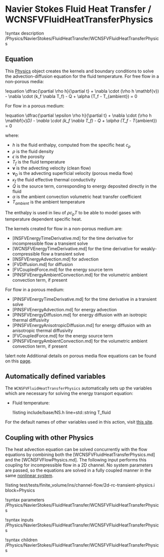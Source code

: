 # Navier Stokes Fluid Heat Transfer / WCNSFVFluidHeatTransferPhysics

!syntax description /Physics/NavierStokes/FluidHeatTransfer/WCNSFVFluidHeatTransferPhysics

## Equation

This [Physics](Physics/index.md) object creates the kernels and boundary conditions to solve the advection-diffusion
equation for the fluid temperature.
For free flow in a non-porous media:

!equation
\dfrac{\partial \rho h}{\partial t} + \nabla \cdot (\rho h \mathbf{v}) - \nabla \cdot (k_f \nabla T_f) - Q + \alpha (T_f - T_{ambient}) = 0

For flow in a porous medium:

!equation
\dfrac{\partial \epsilon \rho h}{\partial t} + \nabla \cdot (\rho h \mathbf{v}_D) - \nabla \cdot (k_f \nabla T_f) - Q + \alpha (T_f - T_{ambient}) = 0

where:

- $h$ is the fluid enthalpy, computed from the specific heat $c_p$
- $\rho$ is the fluid density
- $\epsilon$ is the porosity
- $T_f$ is the fluid temperature
- $\mathbf{v}$ is the advecting velocity (clean flow)
- $\mathbf{v}_D$ is the advecting superficial velocity (porous media flow)
- $\kappa_f$ the fluid effective thermal conductivity
- $Q$ is the source term, corresponding to energy deposited directly in the fluid
- $\alpha$ is the ambient convection volumetric heat transfer coefficient
- $T_{ambient}$ is the ambient temperature

The enthalpy is used in lieu of $\rho c_p T$ to be able to model gases with temperature dependent
specific heat.

The kernels created for flow in a non-porous medium are:

- [INSFVEnergyTimeDerivative.md] for the time derivative for incompressible flow a transient solve
- [WCNSFVEnergyTimeDerivative.md] for the time derivative for weakly-compressible flow a transient solve
- [INSFVEnergyAdvection.md] for advection
- [FVDiffusion.md] for diffusion
- [FVCoupledForce.md] for the energy source term
- [PINSFVEnergyAmbientConvection.md] for the volumetric ambient convection term, if present

For flow in a porous medium:

- [PINSFVEnergyTimeDerivative.md] for the time derivative in a transient solve
- [PINSFVEnergyAdvection.md] for energy advection
- [PINSFVEnergyDiffusion.md] for energy diffusion with an isotropic thermal diffusivity
- [PINSFVEnergyAnisotropicDiffusion.md] for energy diffusion with an anisotropic thermal diffusivity
- [FVCoupledForce.md] for the energy source term
- [PINSFVEnergyAmbientConvection.md] for the volumetric ambient convection term, if present

!alert note
Additional details on porous media flow equations can be found on this [page](navier_stokes/pinsfv.md).

## Automatically defined variables

The `WCNSFVFluidHeatTransferPhysics` automatically sets up the variables which are
necessary for solving the energy transport equation:

- Fluid temperature:

  !listing include/base/NS.h line=std::string T_fluid

For the default names of other variables used in this action, visit [this site](include/base/NS.h).


## Coupling with other Physics

The heat advection equation can be solved concurrently with the flow equations by combining both the [WCNSFVFluidHeatTransferPhysics.md]
and the [WCNSFVFlowPhysics.md].
The following input performs this coupling for incompressible flow in a 2D channel.
No system parameters are passed, so the equations are solved in a fully coupled manner in the same [nonlinear system](systems/NonlinearSystem.md).

!listing test/tests/finite_volume/ins/channel-flow/2d-rc-transient-physics.i block=Physics

!syntax parameters /Physics/NavierStokes/FluidHeatTransfer/WCNSFVFluidHeatTransferPhysics

!syntax inputs /Physics/NavierStokes/FluidHeatTransfer/WCNSFVFluidHeatTransferPhysics

!syntax children /Physics/NavierStokes/FluidHeatTransfer/WCNSFVFluidHeatTransferPhysics
